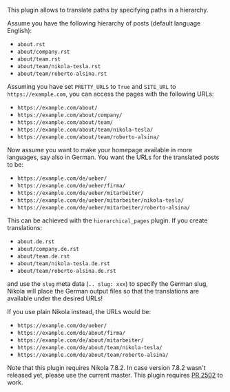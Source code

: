 This plugin allows to translate paths by specifying paths in a hierarchy.

Assume you have the following hierarchy of posts (default language English):
 - `about.rst`
 - `about/company.rst`
 - `about/team.rst`
 - `about/team/nikola-tesla.rst`
 - `about/team/roberto-alsina.rst`

Assuming you have set `PRETTY_URLS` to `True` and `SITE_URL` to `https://example.com`,
you can access the pages with the following URLs:
 - `https://example.com/about/`
 - `https://example.com/about/company/`
 - `https://example.com/about/team/`
 - `https://example.com/about/team/nikola-tesla/`
 - `https://example.com/about/team/roberto-alsina/`

Now assume you want to make your homepage available in more languages, say
also in German. You want the URLs for the translated posts to be:
 - `https://example.com/de/ueber/`
 - `https://example.com/de/ueber/firma/`
 - `https://example.com/de/ueber/mitarbeiter/`
 - `https://example.com/de/ueber/mitarbeiter/nikola-tesla/`
 - `https://example.com/de/ueber/mitarbeiter/roberto-alsina/`

This can be achieved with the `hierarchical_pages` plugin. If you create
translations:
 - `about.de.rst`
 - `about/company.de.rst`
 - `about/team.de.rst`
 - `about/team/nikola-tesla.de.rst`
 - `about/team/roberto-alsina.de.rst`

and use the `slug` meta data (`.. slug: xxx`) to specify the German slug,
Nikola will place the German output files so that the translations are
available under the desired URLs!

If you use plain Nikola instead, the URLs would be:
 - `https://example.com/de/ueber/`
 - `https://example.com/de/about/firma/`
 - `https://example.com/de/about/mitarbeiter/`
 - `https://example.com/de/about/team/nikola-tesla/`
 - `https://example.com/de/about/team/roberto-alsina/`

Note that this plugin requires Nikola 7.8.2. In case version 7.8.2 wasn't
released yet, please use the current master. This plugin requires
[PR 2502](https://github.com/getnikola/nikola/pull/2502) to work.
